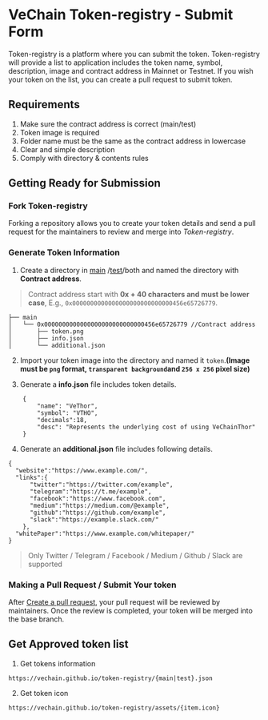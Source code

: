 # VeChain Token-registry - Submit Form

Token-registry is a platform where you can submit the token. Token-registry will provide a list to application includes the token name, symbol, description, image and contract address in Mainnet or Testnet. If you wish your token on the list, you can create a pull request to submit token.

## Requirements 
1. Make sure the contract address is correct (main/test)
2. Token image is required
3. Folder name must be the same as the contract address in lowercase
4. Clear and simple description
5. Comply with directory & contents rules

## Getting Ready for Submission
### Fork Token-registry
Forking a repository allows you to create your token details and send a pull request for the maintainers to review and merge into *Token-registry*.
### Generate Token Information
1. Create a directory in [main](tokens/main) /[test](tokens/test)/both and named the directory with **Contract address**.

> Contract address start with **0x + 40 characters and must be lower case**, E.g., `0x0000000000000000000000000000456e65726779`.

```
├── main 
│   └── 0x0000000000000000000000000000456e65726779 //Contract address
│       ├── token.png
│       ├── info.json
│       └── additional.json
```


2. Import your token image into the directory and named it `token`.**(Image must be `png` format, `transparent background`and `256 x 256` pixel size)**

3. Generate a **info.json** file includes token details.


```
    {
        "name": "VeThor",	
        "symbol": "VTHO",	
        "decimals":18,
        "desc": "Represents the underlying cost of using VeChainThor"
    }
```

4. Generate an **additional.json** file includes following details. 

```
{
  "website":"https://www.example.com/", 
  "links":{
      "twitter":"https://twitter.com/example",      
      "telegram":"https://t.me/example",
      "facebook":"https://www.facebook.com",
      "medium":"https://medium.com/@example",
      "github":"https://github.com/example",
      "slack":"https://example.slack.com/"
    },
  "whitePaper":"https://www.example.com/whitepaper/"
}

```   
> Only Twitter / Telegram / Facebook / Medium / Github / Slack are supported

### Making a Pull Request / Submit Your token
After [Create a pull request](https://help.github.com/en/articles/creating-a-pull-request), your pull request will be reviewed by maintainers. Once the review is completed, your token will be merged into the base branch.

## Get Approved token list

1. Get tokens information

`https://vechain.github.io/token-registry/{main|test}.json`

2. Get token icon

`https://vechain.github.io/token-registry/assets/{item.icon}`
